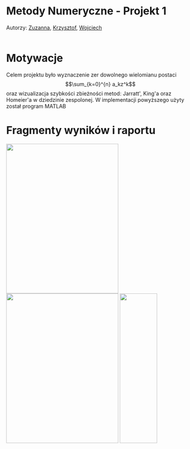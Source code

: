 # Metody Numeryczne - Projekt 1
Autorzy: [Zuzanna](https://github.com/zuzanna56), [Krzysztof](https://github.com/SawickiK), [Wojciech](https://github.com/WojtekGrbs)
<br></br>
# Motywacje
Celem projektu było wyznaczenie zer dowolnego wielomianu postaci $$\sum_{k=0}^{n} a_kz^k$$ oraz wizualizacja szybkości zbieżności metod: Jarratt', King'a oraz Homeier'a w dziedzinie zespolonej. W implementacji powyższego użyty został program MATLAB
# Fragmenty wyników i raportu
<img src="https://user-images.githubusercontent.com/51636941/227785649-66df2c88-d8c5-4eab-8e72-d8332ecd6986.png" width="300" height="400">
<img src="https://user-images.githubusercontent.com/51636941/227785704-2974c302-43e8-457d-ace1-6d7f4fdc38c6.png" width="300" height="400">
<img src="https://user-images.githubusercontent.com/51636941/227785876-11079db9-44c7-47dd-b9d4-3d2ec99e7976.png" width="100" height="400">

